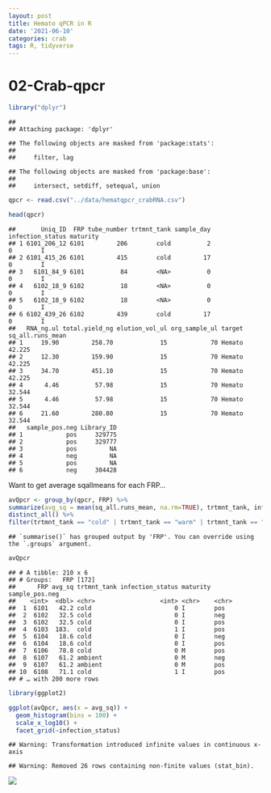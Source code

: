 ```yaml
---
layout: post
title: Hemato qPCR in R
date: '2021-06-10'
categories: crab
tags: R, tidyverse
---
```


02-Crab-qpcr
================

``` r
library("dplyr")
```

    ##
    ## Attaching package: 'dplyr'

    ## The following objects are masked from 'package:stats':
    ##
    ##     filter, lag

    ## The following objects are masked from 'package:base':
    ##
    ##     intersect, setdiff, setequal, union

``` r
qpcr <- read.csv("../data/hematqpcr_crabRNA.csv")

head(qpcr)
```

    ##       Uniq_ID  FRP tube_number trtmnt_tank sample_day infection_status maturity
    ## 1 6101_206_12 6101         206        cold          2                0        I
    ## 2 6101_415_26 6101         415        cold         17                0        I
    ## 3   6101_84_9 6101          84        <NA>          0                0        I
    ## 4   6102_18_9 6102          18        <NA>          0                0        I
    ## 5   6102_18_9 6102          18        <NA>          0                0        I
    ## 6 6102_439_26 6102         439        cold         17                0        I
    ##   RNA_ng.ul total.yield_ng elution_vol_ul org_sample_ul target sq_all.runs_mean
    ## 1     19.90         258.70             15            70 Hemato           42.225
    ## 2     12.30         159.90             15            70 Hemato           42.225
    ## 3     34.70         451.10             15            70 Hemato           42.225
    ## 4      4.46          57.98             15            70 Hemato           32.544
    ## 5      4.46          57.98             15            70 Hemato           32.544
    ## 6     21.60         280.80             15            70 Hemato           32.544
    ##   sample_pos.neg Library_ID
    ## 1            pos     329775
    ## 2            pos     329777
    ## 3            pos         NA
    ## 4            neg         NA
    ## 5            pos         NA
    ## 6            neg     304428

Want to get average sqallmeans for each FRP…

``` r
avQpcr <- group_by(qpcr, FRP) %>%
summarize(avg_sq = mean(sq_all.runs_mean, na.rm=TRUE), trtmnt_tank, infection_status, maturity, sample_pos.neg) %>%
distinct_all() %>%
filter(trtmnt_tank == "cold" | trtmnt_tank == "warm" | trtmnt_tank == "ambient")
```

    ## `summarise()` has grouped output by 'FRP'. You can override using the `.groups` argument.

``` r
avQpcr
```

    ## # A tibble: 210 x 6
    ## # Groups:   FRP [172]
    ##      FRP avg_sq trtmnt_tank infection_status maturity sample_pos.neg
    ##    <int>  <dbl> <chr>                  <int> <chr>    <chr>         
    ##  1  6101   42.2 cold                       0 I        pos           
    ##  2  6102   32.5 cold                       0 I        neg           
    ##  3  6102   32.5 cold                       0 I        pos           
    ##  4  6103  183.  cold                       1 I        pos           
    ##  5  6104   18.6 cold                       0 I        neg           
    ##  6  6104   18.6 cold                       0 I        pos           
    ##  7  6106   78.8 cold                       0 M        pos           
    ##  8  6107   61.2 ambient                    0 M        neg           
    ##  9  6107   61.2 ambient                    0 M        pos           
    ## 10  6108   71.1 cold                       1 I        pos           
    ## # … with 200 more rows

``` r
library(ggplot2)
```

``` r
ggplot(avQpcr, aes(x = avg_sq)) +
  geom_histogram(bins = 100) +
  scale_x_log10() +
  facet_grid(~infection_status)
```

    ## Warning: Transformation introduced infinite values in continuous x-axis

    ## Warning: Removed 26 rows containing non-finite values (stat_bin).

![](02-crab-qpcr_files/figure-gfm/unnamed-chunk-5-1.png)<!-- -->
